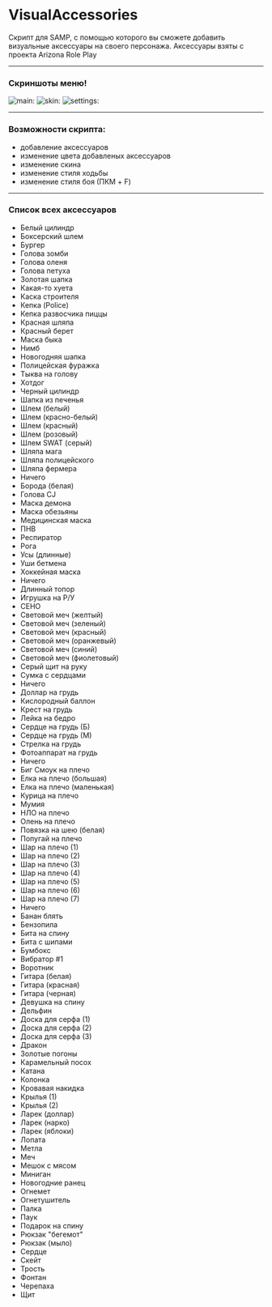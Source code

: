 # VisualAccessories

Скрипт для SAMP, с помощью которого вы сможете добавить визуальные аксессуары на своего персонажа. Аксессуары взяты с проекта Arizona Role Play

***

### Скриншоты меню!
![main](https://user-images.githubusercontent.com/82971106/120784264-92650f80-c534-11eb-8f74-865100b8b906.png):
![skin](https://user-images.githubusercontent.com/82971106/120784283-97c25a00-c534-11eb-8acb-62f83f951df0.png):
![settings](https://user-images.githubusercontent.com/82971106/120784348-a741a300-c534-11eb-9a5a-6cdb51d8e9f4.png):


***

### Возможности скрипта:
  * добавление аксессуаров
  * изменение цвета добавленых аксессуаров
  * изменение скина
  * изменение стиля ходьбы
  * изменение стиля боя (ПКМ + F)

***

### Список всех аксессуаров
* Белый цилиндр
* Боксерский шлем
* Бургер
* Голова зомби
* Голова оленя
* Голова петуха
* Золотая шапка
* Какая-то хуета
* Каска строителя
* Кепка (Police)
* Кепка развосчика пиццы
* Красная шляпа
* Красный берет
* Маска быка
* Нимб
* Новогодняя шапка
* Полицейская фуражка
* Тыква на голову
* Хотдог
* Черный цилиндр
* Шапка из печенья
* Шлем (белый)
* Шлем (красно-белый)
* Шлем (красный)
* Шлем (розовый)
* Шлем SWAT (серый)
* Шляпа мага
* Шляпа полицейского
* Шляпа фермера
* Ничего
* Борода (белая)
* Голова CJ
* Маска демона
* Маска обезьяны
* Медицинская маска
* ПНВ
* Респиратор
* Рога
* Усы (длинные)
* Уши бетмена
* Хоккейная маска
* Ничего
* Длинный топор
* Игрушка на Р/У
* СЕНО
* Световой меч (желтый)
* Световой меч (зеленый)
* Световой меч (красный)
* Световой меч (оранжевый)
* Световой меч (синий)
* Световой меч (фиолетовый)
* Серый щит на руку
* Сумка с сердцами
* Ничего
* Доллар на грудь
* Кислородный баллон
* Крест на грудь
* Лейка на бедро
* Сердце на грудь (Б)
* Сердце на грудь (М)
* Стрелка на грудь
* Фотоаппарат на грудь
* Ничего
* Биг Смоук на плечо
* Елка на плечо (большая)
* Елка на плечо (маленькая)
* Курица на плечо
* Мумия
* НЛО на плечо
* Олень на плечо
* Повязка на шею (белая)
* Попугай на плечо
* Шар на плечо (1)
* Шар на плечо (2)
* Шар на плечо (3)
* Шар на плечо (4)
* Шар на плечо (5)
* Шар на плечо (6)
* Шар на плечо (7)
* Ничего
* Банан блять
* Бензопила
* Бита на спину
* Бита с шипами
* Бумбокс
* Вибратор #1
* Воротник
* Гитара (белая)
* Гитара (красная)
* Гитара (черная)
* Девушка на спину
* Дельфин
* Доска для серфа (1)
* Доска для серфа (2)
* Доска для серфа (3)
* Дракон
* Золотые погоны
* Карамельный посох
* Катана
* Колонка
* Кровавая накидка
* Крылья (1)
* Крылья (2)
* Ларек (доллар)
* Ларек (нарко)
* Ларек (яблоки)
* Лопата
* Метла
* Меч
* Мешок с мясом
* Миниган
* Новогодние ранец
* Огнемет
* Огнетушитель
* Палка
* Паук
* Подарок на спину
* Рюкзак "бегемот"
* Рюкзак (мыло)
* Сердце
* Скейт
* Трость
* Фонтан
* Черепаха
* Щит
